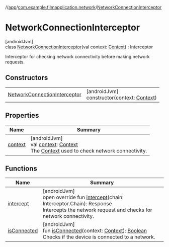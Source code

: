 //[app](../../../index.md)/[com.example.filmapplication.network](../index.md)/[NetworkConnectionInterceptor](index.md)

# NetworkConnectionInterceptor

[androidJvm]\
class [NetworkConnectionInterceptor](index.md)(val context: [Context](https://developer.android.com/reference/kotlin/android/content/Context.html)) : Interceptor

Interceptor for checking network connectivity before making network requests.

## Constructors

| | |
|---|---|
| [NetworkConnectionInterceptor](-network-connection-interceptor.md) | [androidJvm]<br>constructor(context: [Context](https://developer.android.com/reference/kotlin/android/content/Context.html)) |

## Properties

| Name | Summary |
|---|---|
| [context](context.md) | [androidJvm]<br>val [context](context.md): [Context](https://developer.android.com/reference/kotlin/android/content/Context.html)<br>The [Context](https://developer.android.com/reference/kotlin/android/content/Context.html) used to check network connectivity. |

## Functions

| Name | Summary |
|---|---|
| [intercept](intercept.md) | [androidJvm]<br>open override fun [intercept](intercept.md)(chain: Interceptor.Chain): Response<br>Intercepts the network request and checks for network connectivity. |
| [isConnected](is-connected.md) | [androidJvm]<br>fun [isConnected](is-connected.md)(context: [Context](https://developer.android.com/reference/kotlin/android/content/Context.html)): [Boolean](https://kotlinlang.org/api/latest/jvm/stdlib/kotlin/-boolean/index.html)<br>Checks if the device is connected to a network. |
